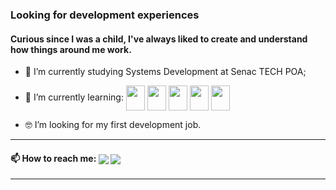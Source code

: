 ### Looking for development experiences
#### Curious since I was a child, I've always liked to create and understand how things around me work.

- 🔭 I’m currently studying Systems Development at Senac TECH POA;
- 📖  I’m currently learning: 
<img  align="center" width="30" height="40" src="https://cdn.jsdelivr.net/gh/devicons/devicon/icons/css3/css3-plain-wordmark.svg" /> <img align="center" width="30" height="40" src="https://cdn.jsdelivr.net/gh/devicons/devicon/icons/html5/html5-plain-wordmark.svg" /> <img align="center" width="30" height="40" src="https://cdn.jsdelivr.net/gh/devicons/devicon/icons/javascript/javascript-plain.svg" /> <img align="center" width="30" height="40" src="https://cdn.jsdelivr.net/gh/devicons/devicon/icons/typescript/typescript-plain.svg" /> <img align="center" width="30" height="40" src="https://cdn.jsdelivr.net/gh/devicons/devicon/icons/react/react-original.svg" />



- 🤓 I’m looking for my first development job.
<hr>
<h4> 📫 How to reach me: <a href="mailto:beofrid@gmail.com"><img align="center" src="https://img.shields.io/badge/Gmail-D14836?style=for-the-badge&logo=gmail&logoColor=white"></a>
<a href="https://www.linkedin.com/in/beofrid" target="_blank"><img align="center" src="https://img.shields.io/badge/LinkedIn-0077B5?style=for-the-badge&logo=linkedin&logoColor=white">
</a></h4>
<hr>


